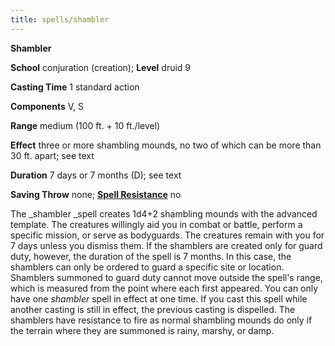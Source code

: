```yaml
---
title: spells/shambler
---
```

 **Shambler**

**School** conjuration (creation); **Level** druid 9

**Casting Time** 1 standard action

**Components** V, S

**Range** medium (100 ft. + 10 ft./level)

**Effect** three or more shambling mounds, no two of which can be more than 30 ft. apart; see text

**Duration** 7 days or 7 months (D); see text

**Saving Throw** none; **[Spell Resistance](../glossary#_spell-resistance)** no

The _shambler _spell creates 1d4+2 shambling mounds with the advanced template. The creatures willingly aid you in combat or battle, perform a specific mission, or serve as bodyguards. The creatures remain with you for 7 days unless you dismiss them. If the shamblers are created only for guard duty, however, the duration of the spell is 7 months. In this case, the shamblers can only be ordered to guard a specific site or location. Shamblers summoned to guard duty cannot move outside the spell's range, which is measured from the point where each first appeared. You can only have one _shambler_ spell in effect at one time. If you cast this spell while another casting is still in effect, the previous casting is dispelled. The shamblers have resistance to fire as normal shambling mounds do only if the terrain where they are summoned is rainy, marshy, or damp.

